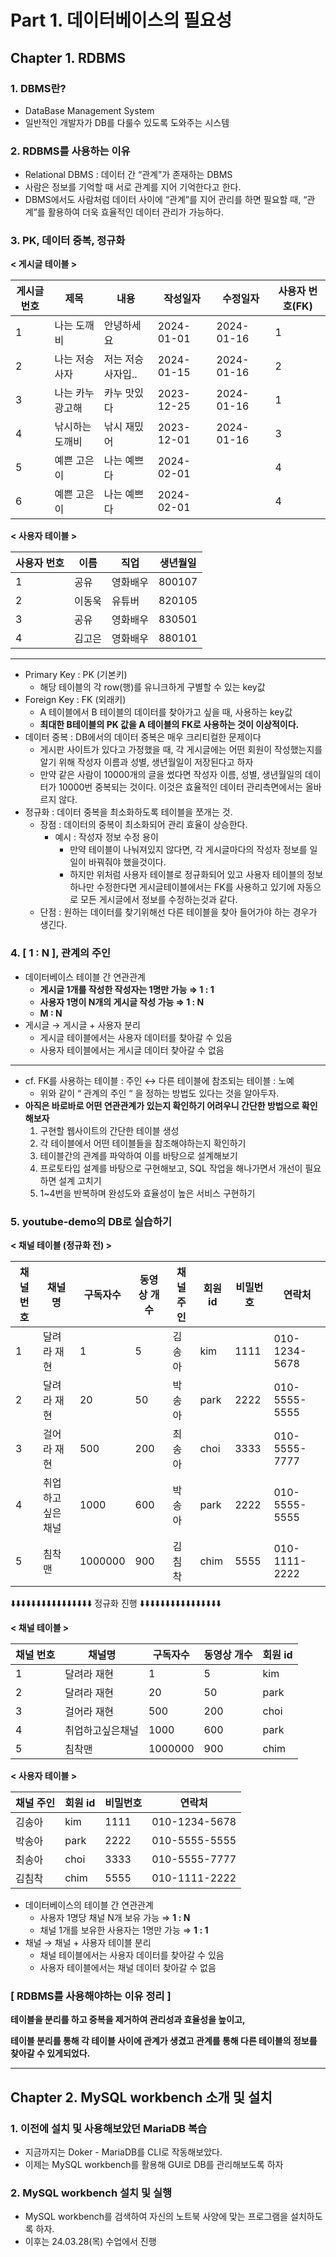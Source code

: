 # Part 1. 데이터베이스의 필요성

## Chapter 1. RDBMS

### 1. DBMS란?

- DataBase Management System
- 일반적인 개발자가 DB를 다룰수 있도록 도와주는 시스템

### 2. RDBMS를 사용하는 이유

- Relational DBMS : 데이터 간 “관계”가 존재하는 DBMS
- 사람은 정보를 기억할 때 서로 관계를 지어 기억한다고 한다.
- DBMS에서도 사람처럼 데이터 사이에 “관계”를 지어 관리를 하면 필요할 때, “관계”를 활용하여 더욱
효율적인 데이터 관리가 가능하다.

### 3. PK, 데이터 중복, 정규화

**< 게시글 테이블 >**

| 게시글 번호 | 제목 | 내용 | 작성일자 | 수정일자 | 사용자 번호(FK) |
| --- | --- | --- | --- | --- | --- |
| 1 | 나는 도깨비 | 안녕하세요 | 2024-01-01 | 2024-01-16 | 1 |
| 2 | 나는 저승사자 | 저는 저승사자입.. | 2024-01-15 | 2024-01-16 | 2 |
| 3 | 나는 카누 광고해 | 카누 맛있다 | 2023-12-25 | 2024-01-16 | 1 |
| 4 | 낚시하는 도깨비 | 낚시 재밌어 | 2023-12-01 | 2024-01-16 | 3 |
| 5 | 예쁜 고은이 | 나는 예쁘다 | 2024-02-01 |  | 4 |
| 6 | 예쁜 고은이 | 나는 예쁘다 | 2024-02-01 |  | 4 |

**< 사용자 테이블 >**

| 사용자 번호 | 이름 | 직업 | 생년월일 |
| --- | --- | --- | --- |
| 1 | 공유 | 영화배우 | 800107 |
| 2 | 이동욱 | 유튜버 | 820105 |
| 3 | 공유 | 영화배우 | 830501 |
| 4 | 김고은 | 영화배우 | 880101 |

---

- Primary Key : PK (기본키)
    - 해당 테이블의 각 row(행)를 유니크하게 구별할 수 있는 key값
- Foreign Key : FK (외래키)
    - A 테이블에서 B 테이블의 데이터를 찾아가고 싶을 때, 사용하는 key값
    - **최대한 B테이블의 PK 값을 A 테이블의 FK로 사용하는 것이 이상적이다.**
- 데이터 중복 : DB에서의 데이터 중복은 매우 크리티컬한 문제이다
    - 게시판 사이트가 있다고 가정했을 때, 각 게시글에는 어떤 회원이 작성했는지를 알기 위해 
    작성자 이름과 성별, 생년월일이 저장된다고 하자
    - 만약 같은 사람이 10000개의 글을 썼다면 작성자 이름, 성별, 생년월일의 데이터가 10000번 중복되는 것이다. 이것은 효율적인 데이터 관리측면에서는 올바르지 않다.
- 정규화 : 데이터 중복을 최소화하도록 테이블을 쪼개는 것.
    - 장점 : 데이터의 중복이 최소화되어 관리 효율이 상승한다.
        - 예시 : 작성자 정보 수정 용이
            - 만약 테이블이 나눠져있지 않다면, 각 게시글마다의 작성자 정보를 일일이 바꿔줘야 했을것이다.
            - 하지만 위처럼 사용자 테이블로 정규화되어 있고 사용자 테이블의 정보 하나만 수정한다면
            게시글테이블에서는 FK를 사용하고 있기에 자동으로 모든 게시글에서 정보를 수정하는것과 같다.
    - 단점 : 원하는 데이터를 찾기위해선 다른 테이블을 찾아 들어가야 하는 경우가 생긴다.

### 4. [ 1 : N ], 관계의 주인

- 데이터베이스 테이블 간 연관관계
    - **게시글 1개를 작성한 작성자는 1명만 가능 ⇒ 1 : 1**
    - **사용자 1명이 N개의 게시글 작성 가능 ⇒ 1 : N**
    - **M : N**
- 게시글 → 게시글 + 사용자 분리
    - 게시글 테이블에서는 사용자 데이터를 찾아갈 수 있음
    - 사용자 테이블에서는 게시글 데이터 찾아갈 수 없음

---

- cf. FK를 사용하는 테이블 : 주인 ↔ 다른 테이블에 참조되는 테이블 : 노예
    - 위와 같이 “ 관계의 주인 “ 을 정하는 방법도 있다는 것을 알아두자.
- **아직은 바로바로 어떤 연관관계가 있는지 확인하기 어려우니 간단한 방법으로 확인해보자**
    1. 구현할 웹사이트의 간단한 테이블 생성
    2. 각 테이블에서 어떤 테이블들을 참조해야하는지 확인하기
    3. 테이블간의 관계를 파악하여 이를 바탕으로 설계해보기
    4. 프로토타입 설계를 바탕으로 구현해보고, SQL 작업을 해나가면서 개선이 필요하면 설계 고치기
    5. 1~4번을 반복하며 완성도와 효율성이 높은 서비스 구현하기

### 5. youtube-demo의 DB로 실습하기

**< 채널 테이블 (정규화 전) >**

| 채널 번호 | 채널명 | 구독자수 | 동영상 개수 | 채널 주인 | 회원 id | 비밀번호 | 연락처 |
| --- | --- | --- | --- | --- | --- | --- | --- |
| 1 | 달려라 재현 | 1 | 5 | 김송아 | kim | 1111 | 010-1234-5678 |
| 2 | 달려라 재현 | 20 | 50 | 박송아 | park | 2222 | 010-5555-5555 |
| 3 | 걸어라 재현 | 500 | 200 | 최송아 | choi | 3333 | 010-5555-7777 |
| 4 | 취업하고싶은채널 | 1000 | 600 | 박송아 | park | 2222 | 010-5555-5555 |
| 5 | 침착맨 | 1000000 | 900 | 김침착 | chim | 5555 | 010-1111-2222 |

⬇️⬇️⬇️⬇️⬇️⬇️⬇️⬇️⬇️⬇️⬇️⬇️⬇️⬇️⬇️⬇️ 정규화 진행️ ⬇️⬇️⬇️⬇️⬇️⬇️⬇️⬇️⬇️⬇️⬇️⬇️⬇️⬇️⬇️⬇️

**<  채널 테이블 >**

| 채널 번호 | 채널명 | 구독자수 | 동영상 개수 | 회원 id |
| --- | --- | --- | --- | --- |
| 1 | 달려라 재현 | 1 | 5 | kim |
| 2 | 달려라 재현 | 20 | 50 | park |
| 3 | 걸어라 재현 | 500 | 200 | choi |
| 4 | 취업하고싶은채널 | 1000 | 600 | park |
| 5 | 침착맨 | 1000000 | 900 | chim |

**< 사용자 테이블 >**

| 채널 주인 | 회원 id | 비밀번호 | 연락처 |
| --- | --- | --- | --- |
| 김송아 | kim | 1111 | 010-1234-5678 |
| 박송아 | park | 2222 | 010-5555-5555 |
| 최송아 | choi | 3333 | 010-5555-7777 |
| 김침착 | chim | 5555 | 010-1111-2222 |
- 데이터베이스의 테이블 간 연관관계
    - 사용자 1명당 채널 N개 보유 가능 ⇒ **1 : N**
    - 채널 1개를 보유한 사용자는 1명만 가능 ⇒ **1 : 1**
- 채널 → 채널 + 사용자 테이블 분리
    - 채널 테이블에서는 사용자 데이터를 찾아갈 수 있음
    - 사용자 테이블에서는 채널 데이터 찾아갈 수 없음

### [ RDBMS를 사용해야하는 이유 정리 ]

**테이블을 분리를 하고 중복을 제거하여 관리성과 효율성을 높이고,**

**테이블 분리를 통해 각 테이블 사이에 관계가 생겼고 관계를 통해 다른 테이블의 정보를 찾아갈 수 있게되었다.**

---

## Chapter 2. MySQL workbench 소개 및 설치

### 1. 이전에 설치 및 사용해보았던 MariaDB 복습

- 지금까지는 Doker - MariaDB를 CLI로 작동해보았다.
- 이제는 MySQL workbench를 활용해 GUI로 DB를 관리해보도록 하자

### 2. MySQL workbench 설치 및 실행

- MySQL workbench를 검색하여 자신의 노트북 사양에 맞는 프로그램을 설치하도록 하자.
- 이후는 24.03.28(목) 수업에서 진행